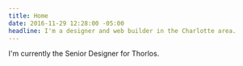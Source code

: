 ```yaml
---
title: Home
date: 2016-11-29 12:28:00 -05:00
headline: I'm a designer and web builder in the Charlotte area.
---
```


I'm currently the Senior Designer for Thorlos.